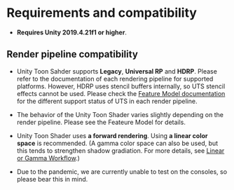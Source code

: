 # Requirements and compatibility

* **Requires Unity 2019.4.21f1 or higher**. 

## Render pipeline compatibility

*  Unity Toon Sahder supports **Legacy**, **Universal RP** and **HDRP**. Please refer to the documentation of each rendering pipeline for supported platforms. However, HDRP uses stencil buffers internally, so UTS stencil effects cannot be used. Please check the [Feature Model documentation](./en/FeatureModel_en.md)  for the different support status of UTS in each render pipeline.

* The behavior of the Unity Toon Shader varies slightly depending on the render pipeline. Please see the Feateure Model for details.
 
* Unity Toon Shader uses **a forward rendering**. Using **a linear color space** is recommended. (A gamma color space can also be used, but this tends to strengthen shadow gradiation. For more details, see [Linear or Gamma Workflow](https://docs.unity3d.com/Manual/LinearRendering-LinearOrGammaWorkflow.html).)

* Due to the pandemic, we are currently unable to test on the consoles, so please bear this in mind.
